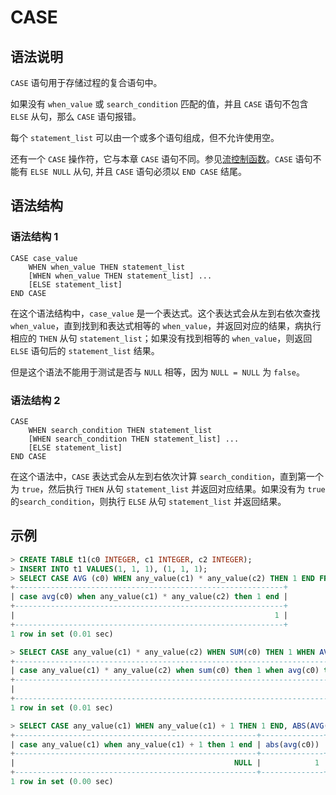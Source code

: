 # **CASE**

## **语法说明**

`CASE` 语句用于存储过程的复合语句中。

如果没有 `when_value` 或 `search_condition` 匹配的值，并且 `CASE` 语句不包含 `ELSE` 从句，那么 `CASE` 语句报错。

每个 `statement_list` 可以由一个或多个语句组成，但不允许使用空。

还有一个 `CASE` 操作符，它与本章 `CASE` 语句不同。参见[流控制函数](operators/flow-control-functions/case.md)。`CASE` 语句不能有 `ELSE NULL` 从句,
并且 `CASE` 语句必须以 `END CASE` 结尾。

## **语法结构**

### **语法结构 1**

```
CASE case_value
    WHEN when_value THEN statement_list
    [WHEN when_value THEN statement_list] ...
    [ELSE statement_list]
END CASE
```

在这个语法结构中，`case_value` 是一个表达式。这个表达式会从左到右依次查找 `when_value`，直到找到和表达式相等的 `when_value`，并返回对应的结果，病执行相应的 `THEN`
从句 `statement_list`；如果没有找到相等的 `when_value`，则返回 `ELSE` 语句后的 `statement_list` 结果。

但是这个语法不能用于测试是否与 `NULL` 相等，因为 `NULL = NULL` 为 `false`。

### **语法结构 2**

```
CASE
    WHEN search_condition THEN statement_list
    [WHEN search_condition THEN statement_list] ...
    [ELSE statement_list]
END CASE

```

在这个语法中，`CASE` 表达式会从左到右依次计算 `search_condition`，直到第一个为 `true`，然后执行 `THEN` 从句 `statement_list` 并返回对应结果。如果没有为 `true`
的`search_condition`，则执行 `ELSE` 从句 `statement_list` 并返回结果。

## **示例**

```sql
> CREATE TABLE t1(c0 INTEGER, c1 INTEGER, c2 INTEGER);
> INSERT INTO t1 VALUES(1, 1, 1), (1, 1, 1);
> SELECT CASE AVG (c0) WHEN any_value(c1) * any_value(c2) THEN 1 END FROM t1;
+------------------------------------------------------------+
| case avg(c0) when any_value(c1) * any_value(c2) then 1 end |
+------------------------------------------------------------+
|                                                          1 |
+------------------------------------------------------------+
1 row in set (0.01 sec)

> SELECT CASE any_value(c1) * any_value(c2) WHEN SUM(c0) THEN 1 WHEN AVG(c0) THEN 2 END FROM t1;
+--------------------------------------------------------------------------------+
| case any_value(c1) * any_value(c2) when sum(c0) then 1 when avg(c0) then 2 end |
+--------------------------------------------------------------------------------+
|                                                                              2 |
+--------------------------------------------------------------------------------+
1 row in set (0.01 sec)

> SELECT CASE any_value(c1) WHEN any_value(c1) + 1 THEN 1 END, ABS(AVG(c0)) FROM t1;
+------------------------------------------------------+--------------+
| case any_value(c1) when any_value(c1) + 1 then 1 end | abs(avg(c0)) |
+------------------------------------------------------+--------------+
|                                                 NULL |            1 |
+------------------------------------------------------+--------------+
1 row in set (0.00 sec)
```
